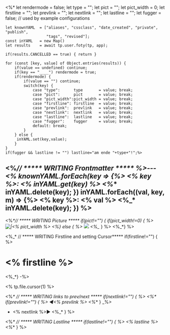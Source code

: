 <%*
    let rendermode = false;
    let type       = "";
    let pict       = "";
    let pict_width = 0;
    let firstline  = "";
    let prevlink   = "";
    let nextlink   = "";
    let lastline   = "";
    let fugger     = false; // used by example configurations
    
    
    let knownYAML  = ["aliases", "cssclass", "date_created", "private", "publish", 
                      "tags", "revised"];
    const inYAML   = new Map()
    let results    = await tp.user.foty(tp, app); 

    if(results.CANCELLED == true) { return }

    for (const [key, value] of Object.entries(results)) {
        if(value == undefined) continue;
        if(key == "____") rendermode = true;
        if(rendermode) {
            if(value == "") continue;
            switch(key) {
                case "type":      type       = value; break;
                case "pict":      pict       = value; break;
                case "pict_width":pict_width = value; break;
                case "firstline": firstline  = value; break;
                case "prevlink":  prevlink   = value; break;
                case "nextlink":  nextlink   = value; break;
                case "lastline":  lastline   = value; break;
                case "fugger":    fugger     = value; break;
                default: break;
            }
        } else { 
         inYAML.set(key,value); 
        }
    } 
    if(fugger && lastline != "") lastline="am ende "+type+"!";%>


<%_*// ***** WRITING Frontmatter ***** 
%>---<%*
    knownYAML.forEach(key => {%>
<% key %>: <% inYAML.get(key) %>
<%_*    inYAML.delete(key);
    })
    inYAML.forEach((val, key, m) => {%>
<% key %>: <% val %>
<%_*    inYAML.delete(key);
    })
%>
---


<%_*// ***** WRITING Picture ***** 
    if(pict!="") { 
        if(pict_width!=0) { %>
![|<% pict_width %>](<% pict %>)
<%_*} else { %>
![](<% pict %>)
<%_*    } %>
<%_*} %>



<%_* // ***** WRITING Firstline and setting Cursor***** 
    if(firstline!="") { %>
# <% firstline %>
<%_*} -%>

<% tp.file.cursor(1) %>


<%_* // ***** WRITING links to prev/next ***** 
if(nextlink!="") { %>
<%*      if(prevlink!="") { %>
&#9668;<% prevlink %>
<%_*     } _%>
- <% nextlink %>&#9658;
<%_* } %>



<%_* // ***** WRITING Lastline ***** 
    if(lastline!="") { %>
<% lastline %>
<%_* } %>
